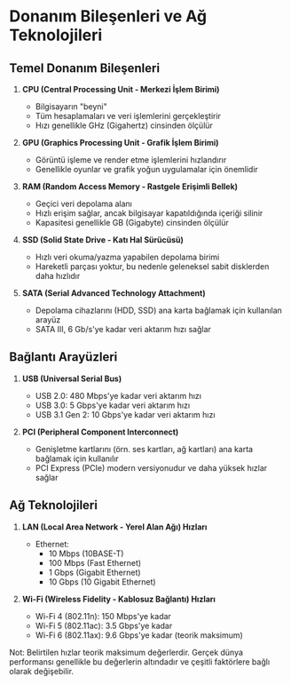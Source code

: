 # Donanım Bileşenleri ve Ağ Teknolojileri

## Temel Donanım Bileşenleri

1. **CPU (Central Processing Unit - Merkezi İşlem Birimi)**
   - Bilgisayarın "beyni"
   - Tüm hesaplamaları ve veri işlemlerini gerçekleştirir
   - Hızı genellikle GHz (Gigahertz) cinsinden ölçülür

2. **GPU (Graphics Processing Unit - Grafik İşlem Birimi)**
   - Görüntü işleme ve render etme işlemlerini hızlandırır
   - Genellikle oyunlar ve grafik yoğun uygulamalar için önemlidir

3. **RAM (Random Access Memory - Rastgele Erişimli Bellek)**
   - Geçici veri depolama alanı
   - Hızlı erişim sağlar, ancak bilgisayar kapatıldığında içeriği silinir
   - Kapasitesi genellikle GB (Gigabyte) cinsinden ölçülür

4. **SSD (Solid State Drive - Katı Hal Sürücüsü)**
   - Hızlı veri okuma/yazma yapabilen depolama birimi
   - Hareketli parçası yoktur, bu nedenle geleneksel sabit disklerden daha hızlıdır

5. **SATA (Serial Advanced Technology Attachment)**
   - Depolama cihazlarını (HDD, SSD) ana karta bağlamak için kullanılan arayüz
   - SATA III, 6 Gb/s'ye kadar veri aktarım hızı sağlar

## Bağlantı Arayüzleri

1. **USB (Universal Serial Bus)**
   - USB 2.0: 480 Mbps'ye kadar veri aktarım hızı
   - USB 3.0: 5 Gbps'ye kadar veri aktarım hızı
   - USB 3.1 Gen 2: 10 Gbps'ye kadar veri aktarım hızı

2. **PCI (Peripheral Component Interconnect)**
   - Genişletme kartlarını (örn. ses kartları, ağ kartları) ana karta bağlamak için kullanılır
   - PCI Express (PCIe) modern versiyonudur ve daha yüksek hızlar sağlar

## Ağ Teknolojileri

1. **LAN (Local Area Network - Yerel Alan Ağı) Hızları**
   - Ethernet:
     - 10 Mbps (10BASE-T)
     - 100 Mbps (Fast Ethernet)
     - 1 Gbps (Gigabit Ethernet)
     - 10 Gbps (10 Gigabit Ethernet)

2. **Wi-Fi (Wireless Fidelity - Kablosuz Bağlantı) Hızları**
   - Wi-Fi 4 (802.11n): 150 Mbps'ye kadar
   - Wi-Fi 5 (802.11ac): 3.5 Gbps'ye kadar
   - Wi-Fi 6 (802.11ax): 9.6 Gbps'ye kadar (teorik maksimum)

Not: Belirtilen hızlar teorik maksimum değerlerdir. Gerçek dünya performansı genellikle bu değerlerin altındadır ve çeşitli faktörlere bağlı olarak değişebilir.
